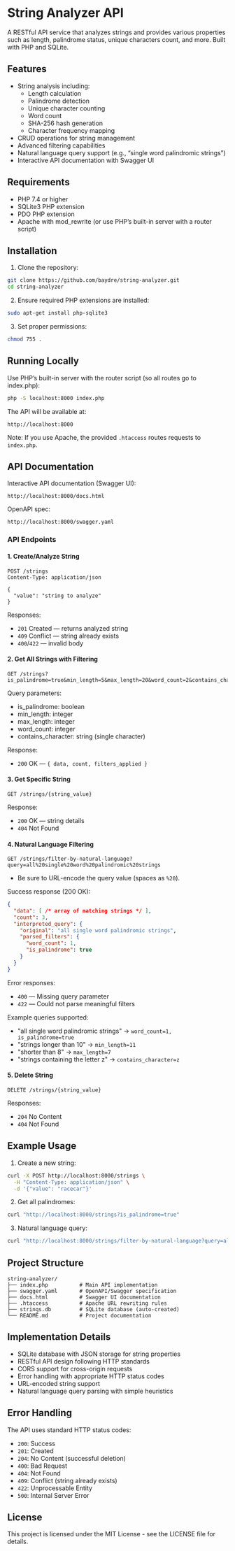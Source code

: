 # String Analyzer API

A RESTful API service that analyzes strings and provides various properties such as length, palindrome status, unique characters count, and more. Built with PHP and SQLite.

## Features

- String analysis including:
  - Length calculation
  - Palindrome detection
  - Unique character counting
  - Word count
  - SHA-256 hash generation
  - Character frequency mapping
- CRUD operations for string management
- Advanced filtering capabilities
- Natural language query support (e.g., “single word palindromic strings”)
- Interactive API documentation with Swagger UI

## Requirements

- PHP 7.4 or higher
- SQLite3 PHP extension
- PDO PHP extension
- Apache with mod_rewrite (or use PHP’s built-in server with a router script)

## Installation

1. Clone the repository:
```bash
git clone https://github.com/baydre/string-analyzer.git
cd string-analyzer
```

2. Ensure required PHP extensions are installed:
```bash
sudo apt-get install php-sqlite3
```

3. Set proper permissions:
```bash
chmod 755 .
```

## Running Locally

Use PHP’s built-in server with the router script (so all routes go to index.php):
```bash
php -S localhost:8000 index.php
```

The API will be available at:
```
http://localhost:8000
```

Note: If you use Apache, the provided `.htaccess` routes requests to `index.php`.

## API Documentation

Interactive API documentation (Swagger UI):
```
http://localhost:8000/docs.html
```

OpenAPI spec:
```
http://localhost:8000/swagger.yaml
```

### API Endpoints

#### 1. Create/Analyze String
```http
POST /strings
Content-Type: application/json

{
  "value": "string to analyze"
}
```

Responses:
- `201` Created — returns analyzed string
- `409` Conflict — string already exists
- `400`/`422` — invalid body

#### 2. Get All Strings with Filtering
```http
GET /strings?is_palindrome=true&min_length=5&max_length=20&word_count=2&contains_character=a
```

Query parameters:
- is_palindrome: boolean
- min_length: integer
- max_length: integer
- word_count: integer
- contains_character: string (single character)

Response:
- `200` OK — `{ data, count, filters_applied }`

#### 3. Get Specific String
```http
GET /strings/{string_value}
```
Response:
- `200` OK — string details
- `404` Not Found

#### 4. Natural Language Filtering
```http
GET /strings/filter-by-natural-language?query=all%20single%20word%20palindromic%20strings
```

- Be sure to URL-encode the query value (spaces as `%20`).

Success response (200 OK):
```json
{
  "data": [ /* array of matching strings */ ],
  "count": 3,
  "interpreted_query": {
    "original": "all single word palindromic strings",
    "parsed_filters": {
      "word_count": 1,
      "is_palindrome": true
    }
  }
}
```

Error responses:
- `400` — Missing query parameter
- `422` — Could not parse meaningful filters

Example queries supported:
- "all single word palindromic strings" → `word_count=1, is_palindrome=true`
- "strings longer than 10" → `min_length=11`
- "shorter than 8" → `max_length=7`
- "strings containing the letter z" → `contains_character=z`

#### 5. Delete String
```http
DELETE /strings/{string_value}
```
Responses:
- `204` No Content
- `404` Not Found

## Example Usage

1. Create a new string:
```bash
curl -X POST http://localhost:8000/strings \
  -H "Content-Type: application/json" \
  -d '{"value": "racecar"}'
```

2. Get all palindromes:
```bash
curl "http://localhost:8000/strings?is_palindrome=true"
```

3. Natural language query:
```bash
curl "http://localhost:8000/strings/filter-by-natural-language?query=all%20single%20word%20palindromic%20strings"
```

## Project Structure

```
string-analyzer/
├── index.php          # Main API implementation
├── swagger.yaml       # OpenAPI/Swagger specification
├── docs.html          # Swagger UI documentation
├── .htaccess          # Apache URL rewriting rules
├── strings.db         # SQLite database (auto-created)
└── README.md          # Project documentation
```

## Implementation Details

- SQLite database with JSON storage for string properties
- RESTful API design following HTTP standards
- CORS support for cross-origin requests
- Error handling with appropriate HTTP status codes
- URL-encoded string support
- Natural language query parsing with simple heuristics

## Error Handling

The API uses standard HTTP status codes:
- `200`: Success
- `201`: Created
- `204`: No Content (successful deletion)
- `400`: Bad Request
- `404`: Not Found
- `409`: Conflict (string already exists)
- `422`: Unprocessable Entity
- `500`: Internal Server Error

## License

This project is licensed under the MIT License - see the LICENSE file for details.
